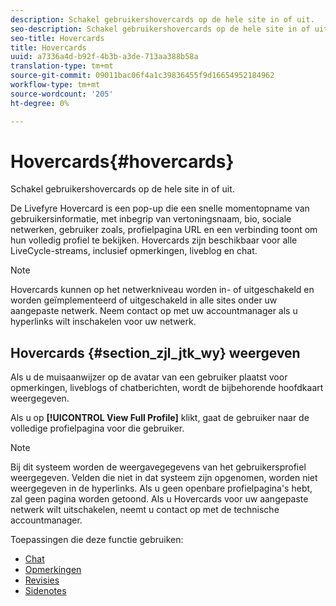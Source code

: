 ```yaml
---
description: Schakel gebruikershovercards op de hele site in of uit.
seo-description: Schakel gebruikershovercards op de hele site in of uit.
seo-title: Hovercards
title: Hovercards
uuid: a7336a4d-b92f-4b3b-a3de-713aa388b58a
translation-type: tm+mt
source-git-commit: 09011bac06f4a1c39836455f9d16654952184962
workflow-type: tm+mt
source-wordcount: '205'
ht-degree: 0%

---
```



# Hovercards{#hovercards}

Schakel gebruikershovercards op de hele site in of uit.

De Livefyre Hovercard is een pop-up die een snelle momentopname van gebruikersinformatie, met inbegrip van vertoningsnaam, bio, sociale netwerken, gebruiker zoals, profielpagina URL en een verbinding toont om hun volledig profiel te bekijken. Hovercards zijn beschikbaar voor alle LiveCycle-streams, inclusief opmerkingen, liveblog en chat.

>[!NOTE]
>
>Hovercards kunnen op het netwerkniveau worden in- of uitgeschakeld en worden geïmplementeerd of uitgeschakeld in alle sites onder uw aangepaste netwerk. Neem contact op met uw accountmanager als u hyperlinks wilt inschakelen voor uw netwerk.

## Hovercards {#section_zjl_jtk_wy} weergeven

Als u de muisaanwijzer op de avatar van een gebruiker plaatst voor opmerkingen, liveblogs of chatberichten, wordt de bijbehorende hoofdkaart weergegeven.

Als u op **[!UICONTROL View Full Profile]** klikt, gaat de gebruiker naar de volledige profielpagina voor die gebruiker.

>[!NOTE]
>
>Bij dit systeem worden de weergavegegevens van het gebruikersprofiel weergegeven. Velden die niet in dat systeem zijn opgenomen, worden niet weergegeven in de hyperlinks. Als u geen openbare profielpagina&#39;s hebt, zal geen pagina worden getoond. Als u Hovercards voor uw aangepaste netwerk wilt uitschakelen, neemt u contact op met de technische accountmanager.



Toepassingen die deze functie gebruiken:

* [Chat](/help/using/c-about-apps/c-chat-app/c-chat-app.md#c_chat_app)
* [Opmerkingen](/help/using/c-about-apps/c-comments/c-comments.md)
* [Revisies](/help/using/c-about-apps/c-reviews-app/c-reviews-app.md#c_reviews_app)
* [Sidenotes](/help/using/c-about-apps/c-sidenotes-app/c-sidenotes-app.md#c_sidenotes_app)

